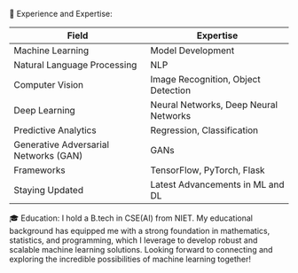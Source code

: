 
🚀 Experience and Expertise:

| Field                        |Expertise                                     |
|------------------------------|----------------------------------------------|
| Machine Learning             | Model Development                            |
| Natural Language Processing  | NLP                                          |
| Computer Vision              | Image Recognition, Object Detection          |   
| Deep Learning                | Neural Networks, Deep Neural Networks        |
| Predictive Analytics         | Regression, Classification                   |
| Generative Adversarial Networks (GAN) | GANs                                |
| Frameworks                   | TensorFlow, PyTorch, Flask                   |
| Staying Updated              | Latest Advancements in ML and DL             |


🎓 Education:
I hold a B.tech in CSE(AI) from NIET. My educational background has equipped me with a strong foundation in mathematics, statistics, and programming, which I leverage to develop robust and scalable machine learning solutions. Looking forward to connecting and exploring the incredible possibilities of machine learning together!
 <!-- <p align="left"><a href="https://www.buymeacoffee.com/ag075261B"> <img align="left" src="https://www.buymeacoffee.com/assets/img/guidelines/download-assets-sm-2.svg" height="40" width="210"  /></a></p>
<br>

 <!-- <p align="center"><a href="https://github.com//DevilANANDGupta"></a><img src="https://camo.githubusercontent.com/43cb03321785d554cfa9cb419dbd1725d6f78a547fa1280c1727209f0b4f0c4d/68747470733a2f2f632e74656e6f722e636f6d2f33646762634d74364b783441414141692f7370696465722d696e736563742e676966"   </p>-->
 
<!--  <p align="center"><a href="https://github.com//DevilANANDGupta"></a><img src="https://raw.githubusercontent.com/trinib/trinib/main/.images/footer.svg"   </p> -->
  
 <!-- [![](https://gtce.itsvg.in/api?username=anandsi94921525)](https://github.com/VishwaGauravIn/github-twitter-card-embed)
